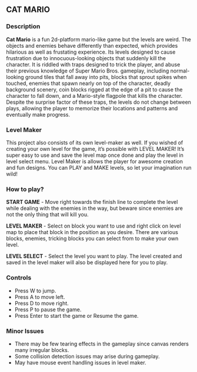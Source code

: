 ## CAT MARIO

### Description

<strong>Cat Mario</strong> is a fun 2d-platform mario-like game but the levels are weird. The objects and enemies behave differently than expected, which provides hilarious as well as frustating experience. Its levels designed to cause frustration due to innocuous-looking objects that suddenly kill the character. It is riddled with traps designed to trick the player, and abuse their previous knowledge of Super Mario Bros. gameplay, including normal-looking ground tiles that fall away into pits, blocks that sprout spikes when touched, enemies that spawn nearly on top of the character, deadly background scenery, coin blocks rigged at the edge of a pit to cause the character to fall down, and a Mario-style flagpole that kills the character. Despite the surprise factor of these traps, the levels do not change between plays, allowing the player to memorize their locations and patterns and eventually make progress.

### Level Maker

This project also consists of its own level-maker as well. If you wished of creating your own level for the game, it’s possible with LEVEL MAKER! It’s super easy to use and save the level map once done and play the level in level select menu. Level Maker is allows the player for awesome creation and fun designs. You can PLAY and MAKE levels, so let your imagination run wild!

### How to play?

<strong>START GAME</strong> - Move right towards the finish line to complete the level while dealing with the enemies in the way, but beware since enemies are not the only thing that will kill you. 

<strong>LEVEL MAKER</strong> - Select on block you want to use and right click on level map to place that block in the position as you desire. There are various blocks, enemies, tricking blocks you can select from to make your own level.

<strong>LEVEL SELECT</strong> - Select the level you want to play. The level created and saved in the level maker will also be displayed here for you to play.

### Controls

<ul>
  <li>Press W to jump.</li>
  <li>Press A to move left.</li>
  <li>Press D to move right.</li>
  <li>Press P to pause the game.</li>
  <li>Press Enter to start the game or Resume the game.</li>
</ul>

### Minor Issues

<ul>
  <li>There may be few tearing effects in the gameplay since canvas renders many irregular blocks.</li>
  <li>Some collision detection issues may arise during gameplay.</li>
  <li>May have mouse event handling issues in level maker.</li>
</ul>

